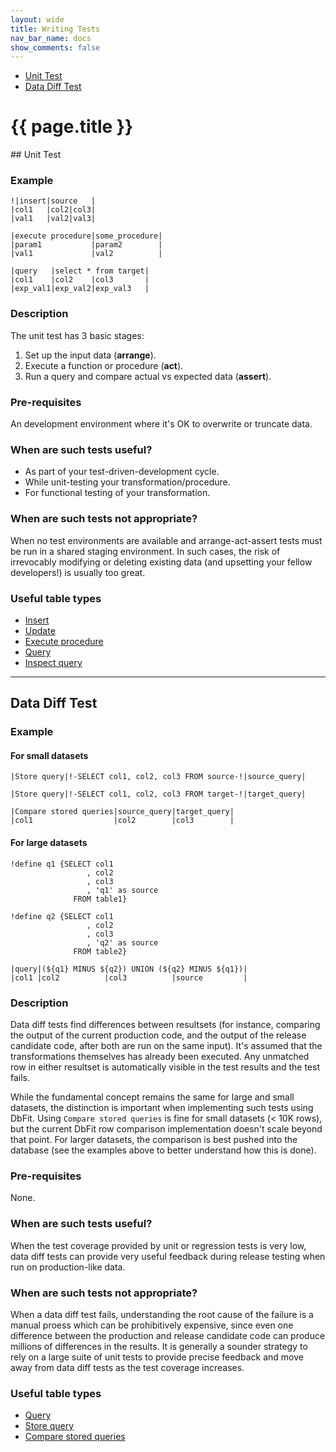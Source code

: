 ```yaml
---
layout: wide
title: Writing Tests
nav_bar_name: docs
show_comments: false
---
```

<div class="row">
  <div class="sidebar span3">
    <ul id="sidenav" class="nav nav-list affix">
      <li class="active"><a href="#unit-test">Unit Test</a></li>
      <li><a href="#data-diff-test">Data Diff Test</a></li>
    </ul>
  </div>
  <div class="span9">
    <div class="page-header">
      <h1>{{ page.title }}</h1>
    </div>
    <div markdown="1">
## Unit Test

### Example

    !|insert|source   |
    |col1   |col2|col3|
    |val1   |val2|val3|

    |execute procedure|some_procedure|
    |param1           |param2        |
    |val1             |val2          |

    |query   |select * from target|
    |col1    |col2    |col3       |
    |exp_val1|exp_val2|exp_val3   |

### Description

The unit test has 3 basic stages:

 1. Set up the input data (**arrange**).
 2. Execute a function or procedure (**act**).
 3. Run a query and compare actual vs expected data (**assert**).

### Pre-requisites

An development environment where it's OK to overwrite or truncate data.

### When are such tests useful?

 *  As part of your test-driven-development cycle.
 *  While unit-testing your transformation/procedure.
 *  For functional testing of your transformation.

### When are such tests not appropriate?

When no test environments are available and arrange-act-assert tests must be run in a shared staging environment. In such cases, the risk of irrevocably modifying or deleting existing data (and upsetting your fellow developers!) is usually too great.

### Useful table types

 *  [Insert](/dbfit/docs/reference.html#insert)
 *  [Update](/dbfit/docs/reference.html#update)
 *  [Execute procedure](/dbfit/docs/reference.html#execute-procedure)
 *  [Query](/dbfit/docs/reference.html#query)
 *  [Inspect query](/dbfit/docs/reference.html#inspect)

----

## Data Diff Test

### Example

#### For small datasets

    |Store query|!-SELECT col1, col2, col3 FROM source-!|source_query|

    |Store query|!-SELECT col1, col2, col3 FROM target-!|target_query|

    |Compare stored queries|source_query|target_query|
    |col1                  |col2        |col3        |

#### For large datasets

    !define q1 {SELECT col1
                     , col2
                     , col3
                     , 'q1' as source
                  FROM table1}

    !define q2 {SELECT col1
                     , col2
                     , col3
                     , 'q2' as source
                  FROM table2}

    |query|(${q1} MINUS ${q2}) UNION (${q2} MINUS ${q1})|
    |col1 |col2          |col3          |source         |

### Description

Data diff tests find differences between resultsets (for instance, comparing the output of the current production code, and the output of the release candidate code, after both are run on the same input). It's assumed that the transformations themselves has already been executed. Any unmatched row in either resultset is automatically visible in the test results and the test fails.

While the fundamental concept remains the same for large and small datasets, the distinction is important when implementing such tests using DbFit. Using `Compare stored queries` is fine for small datasets (< 10K rows), but the current DbFit row comparison implementation doesn't scale beyond that point. For larger datasets, the comparison is best pushed into the database (see the examples above to better understand how this is done).

### Pre-requisites

None.

### When are such tests useful?

When the test coverage provided by unit or regression tests is very low, data diff tests can provide very useful feedback during release testing when run on production-like data.

### When are such tests not appropriate?

When a data diff test fails, understanding the root cause of the failure is a manual proess which can be prohibitively expensive, since even one difference between the production and release candidate code can produce millions of differences in the results. It is generally a sounder strategy to rely on a large suite of unit tests to provide precise feedback and move away from data diff tests as the test coverage increases.

### Useful table types

 *  [Query](/dbfit/docs/reference.html#query)
 *  [Store query](/dbfit/docs/reference.html#store-query)
 *  [Compare stored queries](/dbfit/docs/reference.html#compare-stored-queries)

</div>
  </div>
</div>